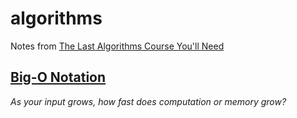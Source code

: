# algorithms

Notes from [The Last Algorithms Course You'll Need](https://frontendmasters.com/courses/algorithms/)

## [Big-O Notation](./big-o/readme.md)
_As your input grows, how fast does computation or memory grow?_